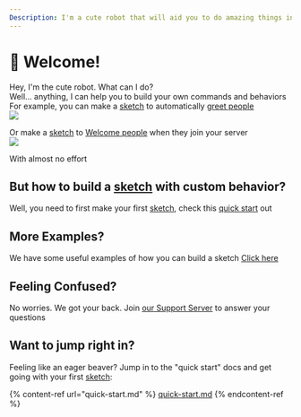 ```yaml
---
Description: I'm a cute robot that will aid you to do amazing things in your server!!
---
```


# 👋 Welcome!

Hey, I'm the cute robot. What can I do?\
Well... anything, I can help you to build your own commands and behaviors \
For example, you can make a [sketch](tutorials/create.md) to automatically [greet people](examples/userText.md)\
![](https://i.imgur.com/bPGLkIS.jpg)

Or make a [sketch](tutorials/create.md) to [Welcome people](examples/memberJoin.md) when they join your server\
![](https://i.imgur.com/VbIS3q0.jpg)

With almost no effort

## But how to build a [sketch](tutorials/create.md) with custom behavior?
Well, you need to first make your first [sketch](tutorials/create.md), check this [quick start](quick-start.md) out

## More Examples?
We have some useful examples of how you can build a sketch [Click here](examples/)

## Feeling Confused?
No worries. We got your back. Join [our Support Server](https://discord.com/invite/bKQPWb99b7) to answer your questions

## Want to jump right in?

Feeling like an eager beaver? Jump in to the "quick start" docs and get going with your first [sketch](tutorials/create.md):

{% content-ref url="quick-start.md" %}
[quick-start.md](quick-start.md)
{% endcontent-ref %}

